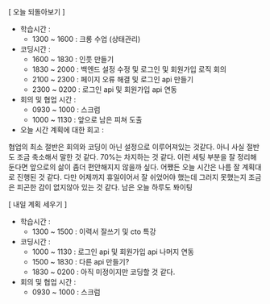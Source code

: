 [ 오늘 되돌아보기 ]

- 학습시간 :
  - 1300 ~ 1600 : 크롱 수업 (상태관리)
- 코딩시간 :
  - 1600 ~ 1830 : 인풋 만들기
  - 1830 ~ 2000 : 백엔드 설정 수정 및 로그인 및 회원가입 로직 회의
  - 2100 ~ 2300 : 페이지 오류 해결 및 로그인 api 만들기
  - 2300 ~ 0200 : 로그인 api 및 회원가입 api 연동
- 회의 및 협업 시간 :
  - 0930 ~ 1000 : 스크럼
  - 1000 ~ 1130 : 앞으로 남은 피쳐 도출
- 오늘 시간 계획에 대한 회고 :

협업의 최소 절반은 회의와 코딩이 아닌 설정으로 이루어져있는 것같다. 아니 사실 절반도 조금 축소해서 말한 것 같다. 70%는 차지하는 것 같다. 이런 세팅 부분을 잘 정리해둔다면 앞으로의 삶이 좀더 편안해지지 않을까 싶다. 어쨌든 오늘 시간은 나름 잘 계획대로 진행된 것 같다. 다만 어제까지 휴일이어서 잘 쉬었어야 했는데 그러지 못했는지 조금은 피곤한 감이 없지않아 있는 것 같다. 남은 오늘 하루도 퐈이팅

[ 내일 계획 세우기 ]

- 학습시간 :
  - 1300 ~ 1500 : 이력서 잘쓰기 및 cto 특강
- 코딩시간 :
  - 1000 ~ 1130 : 로그인 api 및 회원가입 api 나머지 연동
  - 1500 ~ 1830 : 다른 api 만들기?
  - 1830 ~ 0200 : 아직 미정이지만 코딩할 것 같다.
- 회의 및 협업 시간 :
  - 0930 ~ 1000 : 스크럼